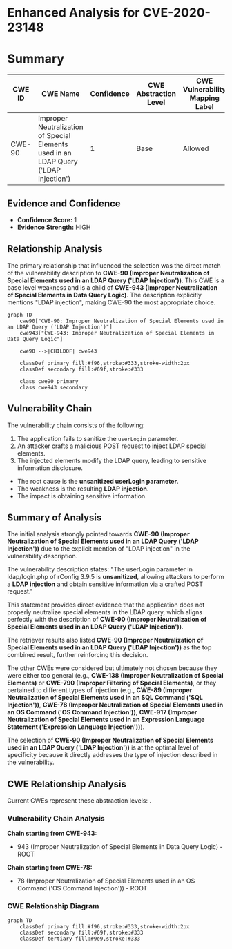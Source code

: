 # Enhanced Analysis for CVE-2020-23148

# Summary
| CWE ID | CWE Name | Confidence | CWE Abstraction Level | CWE Vulnerability Mapping Label | CWE-Vulnerability Mapping Notes |
|---|---|---|---|---|---|
| CWE-90 | Improper Neutralization of Special Elements used in an LDAP Query ('LDAP Injection') | 1 | Base | Allowed | Primary CWE |

## Evidence and Confidence

*   **Confidence Score:** 1
*   **Evidence Strength:** HIGH

## Relationship Analysis
The primary relationship that influenced the selection was the direct match of the vulnerability description to **CWE-90 (Improper Neutralization of Special Elements used in an LDAP Query ('LDAP Injection'))**. This CWE is a base level weakness and is a child of **CWE-943 (Improper Neutralization of Special Elements in Data Query Logic)**. The description explicitly mentions "LDAP injection", making CWE-90 the most appropriate choice.

```mermaid
graph TD
    cwe90["CWE-90: Improper Neutralization of Special Elements used in an LDAP Query ('LDAP Injection')"]
    cwe943["CWE-943: Improper Neutralization of Special Elements in Data Query Logic"]
    
    cwe90 -->|CHILDOF| cwe943
    
    classDef primary fill:#f96,stroke:#333,stroke-width:2px
    classDef secondary fill:#69f,stroke:#333
    
    class cwe90 primary
    class cwe943 secondary
```

## Vulnerability Chain
The vulnerability chain consists of the following:
  1.  The application fails to sanitize the `userLogin` parameter.
  2.  An attacker crafts a malicious POST request to inject LDAP special elements.
  3.  The injected elements modify the LDAP query, leading to sensitive information disclosure.
  - The root cause is the **unsanitized userLogin parameter**.
  - The weakness is the resulting **LDAP injection**.
  - The impact is obtaining sensitive information.

## Summary of Analysis
The initial analysis strongly pointed towards **CWE-90 (Improper Neutralization of Special Elements used in an LDAP Query ('LDAP Injection'))** due to the explicit mention of "LDAP injection" in the vulnerability description.

The vulnerability description states: "The userLogin parameter in ldap/login.php of rConfig 3.9.5 is **unsanitized**, allowing attackers to perform a **LDAP injection** and obtain sensitive information via a crafted POST request."

This statement provides direct evidence that the application does not properly neutralize special elements in the LDAP query, which aligns perfectly with the description of **CWE-90 (Improper Neutralization of Special Elements used in an LDAP Query ('LDAP Injection'))**.

The retriever results also listed **CWE-90 (Improper Neutralization of Special Elements used in an LDAP Query ('LDAP Injection'))** as the top combined result, further reinforcing this decision.

The other CWEs were considered but ultimately not chosen because they were either too general (e.g., **CWE-138 (Improper Neutralization of Special Elements)** or **CWE-790 (Improper Filtering of Special Elements)**, or they pertained to different types of injection (e.g., **CWE-89 (Improper Neutralization of Special Elements used in an SQL Command ('SQL Injection'))**, **CWE-78 (Improper Neutralization of Special Elements used in an OS Command ('OS Command Injection'))**, **CWE-917 (Improper Neutralization of Special Elements used in an Expression Language Statement ('Expression Language Injection'))**).

The selection of **CWE-90 (Improper Neutralization of Special Elements used in an LDAP Query ('LDAP Injection'))** is at the optimal level of specificity because it directly addresses the type of injection described in the vulnerability.


## CWE Relationship Analysis

Current CWEs represent these abstraction levels: .


### Vulnerability Chain Analysis

**Chain starting from CWE-943:**
- 943 (Improper Neutralization of Special Elements in Data Query Logic) - ROOT


**Chain starting from CWE-78:**
- 78 (Improper Neutralization of Special Elements used in an OS Command ('OS Command Injection')) - ROOT



### CWE Relationship Diagram

```mermaid
graph TD
    classDef primary fill:#f96,stroke:#333,stroke-width:2px
    classDef secondary fill:#69f,stroke:#333
    classDef tertiary fill:#9e9,stroke:#333
```